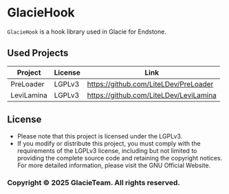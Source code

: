 # GlacieHook
`GlacieHook` is a hook library used in Glacie for Endstone.

## Used Projects
| Project          | License    | Link                                     |
| ---------------- | ---------- | ---------------------------------------- |
| PreLoader        | LGPLv3     | <https://github.com/LiteLDev/PreLoader>  |
| LeviLamina       | LGPLv3     | <https://github.com/LiteLDev/LeviLamina> |

## License
- Please note that this project is licensed under the LGPLv3.
- If you modify or distribute this project, you must comply with the requirements of the LGPLv3 license, including but not limited to providing the complete source code and retaining the copyright notices. For more detailed information, please visit the GNU Official Website.

### Copyright © 2025 GlacieTeam. All rights reserved.
